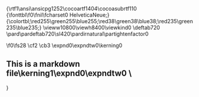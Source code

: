 {\rtf1\ansi\ansicpg1252\cocoartf1404\cocoasubrtf110
{\fonttbl\f0\fnil\fcharset0 HelveticaNeue;}
{\colortbl;\red255\green255\blue255;\red38\green38\blue38;\red235\green235\blue235;}
\vieww10800\viewh8400\viewkind0
\deftab720
\pard\pardeftab720\sl420\pardirnatural\partightenfactor0

\f0\fs28 \cf2 \cb3 \expnd0\expndtw0\kerning0
## This is a markdown file\kerning1\expnd0\expndtw0 \
}